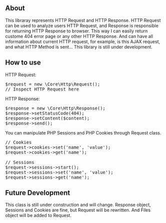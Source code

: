 ## About ##

This libraray represents HTTP Request and HTTP Response. HTTP Request can be used to analyze users HTTP Request, and Response is responsible for returning HTTP Response to browser. This way I can easily return custome 404 error page or any other HTTP Response. And can have all information about current HTTP request, for example, is this AJAX request, and what HTTP Method is sent...
This library is still under development. 

## How to use ##

HTTP Request:
<pre>
$request = new \Core\Http\Request();
// Inspect HTTP Request here
</pre>

HTTP Response:
<pre>
$response = new \Core\Http\Response();
$response->setStatusCode(404);
$response->setContent($content);
$response->send();
</pre>

You can manipulate PHP Sessions and PHP Cookies through Request class.
<pre>
// Cookies
$request->cookies->set('name', 'value');
$request->cookies->get('name');

// Sessions
$request->sessions->start();
$request->sessions->set('name', 'value');
$request->sessions->get('name');
</pre>

## Future Development ##

This class is still under construction and will change. Response object, Sessions and Cookies are fine, but Request will be rewritten. And Files object will be added to Request.